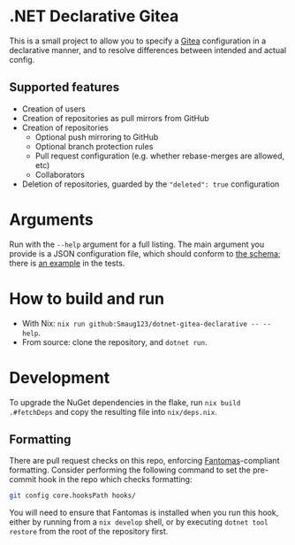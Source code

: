 # .NET Declarative Gitea

This is a small project to allow you to specify a [Gitea](https://github.com/go-gitea/) configuration in a declarative manner, and to resolve differences between intended and actual config.

## Supported features

* Creation of users
* Creation of repositories as pull mirrors from GitHub
* Creation of repositories
  * Optional push mirroring to GitHub
  * Optional branch protection rules
  * Pull request configuration (e.g. whether rebase-merges are allowed, etc)
  * Collaborators
* Deletion of repositories, guarded by the `"deleted": true` configuration

# Arguments

Run with the `--help` argument for a full listing.
The main argument you provide is a JSON configuration file, which should conform to [the schema](./Gitea.Declarative.Lib/GiteaConfig.schema.json); there is [an example](./Gitea.Declarative.Test/GiteaConfig.json) in the tests.

# How to build and run

* With Nix: `nix run github:Smaug123/dotnet-gitea-declarative -- --help`.
* From source: clone the repository, and `dotnet run`.

# Development

To upgrade the NuGet dependencies in the flake, run `nix build .#fetchDeps` and copy the resulting file into `nix/deps.nix`.

## Formatting

There are pull request checks on this repo, enforcing [Fantomas](https://github.com/fsprojects/fantomas/)-compliant formatting.
Consider performing the following command to set the pre-commit hook in the repo which checks formatting:
```bash
git config core.hooksPath hooks/
```
You will need to ensure that Fantomas is installed when you run this hook, either by running from a `nix develop` shell, or by executing `dotnet tool restore` from the root of the repository first.
